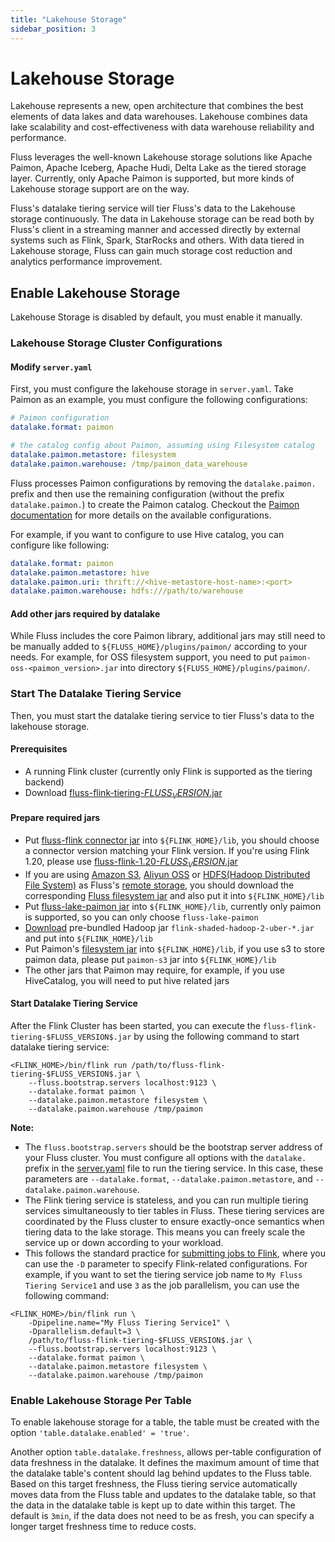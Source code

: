 ```yaml
---
title: "Lakehouse Storage"
sidebar_position: 3
---
```


<!--
 Licensed to the Apache Software Foundation (ASF) under one
 or more contributor license agreements.  See the NOTICE file
 distributed with this work for additional information
 regarding copyright ownership.  The ASF licenses this file
 to you under the Apache License, Version 2.0 (the
 "License"); you may not use this file except in compliance
 with the License.  You may obtain a copy of the License at

      http://www.apache.org/licenses/LICENSE-2.0

 Unless required by applicable law or agreed to in writing, software
 distributed under the License is distributed on an "AS IS" BASIS,
 WITHOUT WARRANTIES OR CONDITIONS OF ANY KIND, either express or implied.
 See the License for the specific language governing permissions and
 limitations under the License.
-->

# Lakehouse Storage

Lakehouse represents a new, open architecture that combines the best elements of data lakes and data warehouses.
Lakehouse combines data lake scalability and cost-effectiveness with data warehouse reliability and performance.

Fluss leverages the well-known Lakehouse storage solutions like Apache Paimon, Apache Iceberg, Apache Hudi, Delta Lake as
the tiered storage layer. Currently, only Apache Paimon is supported, but more kinds of Lakehouse storage support are on the way.

Fluss's datalake tiering service will tier Fluss's data to the Lakehouse storage continuously. The data in Lakehouse storage can be read both by Fluss's client in a streaming manner and accessed directly
by external systems such as Flink, Spark, StarRocks and others. With data tiered in Lakehouse storage, Fluss
can gain much storage cost reduction and analytics performance improvement.


## Enable Lakehouse Storage

Lakehouse Storage is disabled by default, you must enable it manually.

### Lakehouse Storage Cluster Configurations
#### Modify `server.yaml`
First, you must configure the lakehouse storage in `server.yaml`. Take Paimon as an example, you must configure the following configurations:
```yaml
# Paimon configuration
datalake.format: paimon

# the catalog config about Paimon, assuming using Filesystem catalog
datalake.paimon.metastore: filesystem
datalake.paimon.warehouse: /tmp/paimon_data_warehouse
```

Fluss processes Paimon configurations by removing the `datalake.paimon.` prefix and then use the remaining configuration (without the prefix `datalake.paimon.`) to create the Paimon catalog. Checkout the [Paimon documentation](https://paimon.apache.org/docs/1.1/maintenance/configurations/) for more details on the available configurations.

For example, if you want to configure to use Hive catalog, you can configure like following:
```yaml
datalake.format: paimon
datalake.paimon.metastore: hive
datalake.paimon.uri: thrift://<hive-metastore-host-name>:<port>
datalake.paimon.warehouse: hdfs:///path/to/warehouse
```
#### Add other jars required by datalake
While Fluss includes the core Paimon library, additional jars may still need to be manually added to `${FLUSS_HOME}/plugins/paimon/` according to your needs.
For example, for OSS filesystem support, you need to put `paimon-oss-<paimon_version>.jar` into directory `${FLUSS_HOME}/plugins/paimon/`.

### Start The Datalake Tiering Service
Then, you must start the datalake tiering service to tier Fluss's data to the lakehouse storage.
#### Prerequisites
- A running Flink cluster (currently only Flink is supported as the tiering backend)
- Download [fluss-flink-tiering-$FLUSS_VERSION$.jar](https://repo1.maven.org/maven2/org/apache/fluss/fluss-flink-tiering/$FLUSS_VERSION$/fluss-flink-tiering-$FLUSS_VERSION$.jar) 

#### Prepare required jars
- Put [fluss-flink connector jar](/downloads) into `${FLINK_HOME}/lib`, you should choose a connector version matching your Flink version. If you're using Flink 1.20, please use [fluss-flink-1.20-$FLUSS_VERSION$.jar](https://repo1.maven.org/maven2/org/apache/fluss/fluss-flink-1.20/$FLUSS_VERSION$/fluss-flink-1.20-$FLUSS_VERSION$.jar)
- If you are using [Amazon S3](http://aws.amazon.com/s3/), [Aliyun OSS](https://www.aliyun.com/product/oss) or [HDFS(Hadoop Distributed File System)](https://hadoop.apache.org/docs/stable/) as Fluss's [remote storage](maintenance/tiered-storage/remote-storage.md),
  you should download the corresponding [Fluss filesystem jar](/downloads#filesystem-jars) and also put it into `${FLINK_HOME}/lib`
- Put [fluss-lake-paimon jar](https://repo1.maven.org/maven2/org/apache/fluss/fluss-lake-paimon/$FLUSS_VERSION$/fluss-lake-paimon-$FLUSS_VERSION$.jar) into `${FLINK_HOME}/lib`, currently only paimon is supported, so you can only choose `fluss-lake-paimon`
- [Download](https://flink.apache.org/downloads/) pre-bundled Hadoop jar `flink-shaded-hadoop-2-uber-*.jar` and put into `${FLINK_HOME}/lib`
- Put Paimon's [filesystem jar](https://paimon.apache.org/docs/1.1/project/download/) into `${FLINK_HOME}/lib`, if you use s3 to store paimon data, please put `paimon-s3` jar into `${FLINK_HOME}/lib`
- The other jars that Paimon may require, for example, if you use HiveCatalog, you will need to put hive related jars


#### Start Datalake Tiering Service
After the Flink Cluster has been started, you can execute the `fluss-flink-tiering-$FLUSS_VERSION$.jar` by using the following command to start datalake tiering service:
```shell
<FLINK_HOME>/bin/flink run /path/to/fluss-flink-tiering-$FLUSS_VERSION$.jar \
    --fluss.bootstrap.servers localhost:9123 \
    --datalake.format paimon \
    --datalake.paimon.metastore filesystem \
    --datalake.paimon.warehouse /tmp/paimon
```

**Note:**
- The `fluss.bootstrap.servers` should be the bootstrap server address of your Fluss cluster. You must configure all options with the `datalake.` prefix in the [server.yaml](#modify-serveryaml) file to run the tiering service. In this case, these parameters are `--datalake.format`, `--datalake.paimon.metastore`, and `--datalake.paimon.warehouse`.
- The Flink tiering service is stateless, and you can run multiple tiering services simultaneously to tier tables in Fluss.
These tiering services are coordinated by the Fluss cluster to ensure exactly-once semantics when tiering data to the lake storage. This means you can freely scale the service up or down according to your workload.
- This follows the standard practice for [submitting jobs to Flink](https://nightlies.apache.org/flink/flink-docs-release-1.20/docs/deployment/cli/), where you can use the `-D` parameter to specify Flink-related configurations.
For example, if you want to set the tiering service job name to `My Fluss Tiering Service1` and use `3` as the job parallelism, you can use the following command:
```shell
<FLINK_HOME>/bin/flink run \
    -Dpipeline.name="My Fluss Tiering Service1" \
    -Dparallelism.default=3 \
    /path/to/fluss-flink-tiering-$FLUSS_VERSION$.jar \
    --fluss.bootstrap.servers localhost:9123 \
    --datalake.format paimon \
    --datalake.paimon.metastore filesystem \
    --datalake.paimon.warehouse /tmp/paimon
```

### Enable Lakehouse Storage Per Table
To enable lakehouse storage for a table, the table must be created with the option `'table.datalake.enabled' = 'true'`.

Another option `table.datalake.freshness`, allows per-table configuration of data freshness in the datalake.
It defines the maximum amount of time that the datalake table's content should lag behind updates to the Fluss table. 
Based on this target freshness, the Fluss tiering service automatically moves data from the Fluss table and updates to the datalake table, so that the data in the datalake table is kept up to date within this target.
The default is `3min`, if the data does not need to be as fresh, you can specify a longer target freshness time to reduce costs.